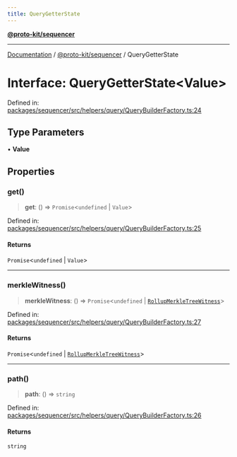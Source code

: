 ```yaml
---
title: QueryGetterState
---
```


[**@proto-kit/sequencer**](../README.md)

***

[Documentation](../../../README.md) / [@proto-kit/sequencer](../README.md) / QueryGetterState

# Interface: QueryGetterState\<Value\>

Defined in: [packages/sequencer/src/helpers/query/QueryBuilderFactory.ts:24](https://github.com/proto-kit/framework/blob/28efa802e3737fc3b77339148b307ef7246f3ef1/packages/sequencer/src/helpers/query/QueryBuilderFactory.ts#L24)

## Type Parameters

• **Value**

## Properties

### get()

> **get**: () => `Promise`\<`undefined` \| `Value`\>

Defined in: [packages/sequencer/src/helpers/query/QueryBuilderFactory.ts:25](https://github.com/proto-kit/framework/blob/28efa802e3737fc3b77339148b307ef7246f3ef1/packages/sequencer/src/helpers/query/QueryBuilderFactory.ts#L25)

#### Returns

`Promise`\<`undefined` \| `Value`\>

***

### merkleWitness()

> **merkleWitness**: () => `Promise`\<`undefined` \| [`RollupMerkleTreeWitness`](../../common/classes/RollupMerkleTreeWitness.md)\>

Defined in: [packages/sequencer/src/helpers/query/QueryBuilderFactory.ts:27](https://github.com/proto-kit/framework/blob/28efa802e3737fc3b77339148b307ef7246f3ef1/packages/sequencer/src/helpers/query/QueryBuilderFactory.ts#L27)

#### Returns

`Promise`\<`undefined` \| [`RollupMerkleTreeWitness`](../../common/classes/RollupMerkleTreeWitness.md)\>

***

### path()

> **path**: () => `string`

Defined in: [packages/sequencer/src/helpers/query/QueryBuilderFactory.ts:26](https://github.com/proto-kit/framework/blob/28efa802e3737fc3b77339148b307ef7246f3ef1/packages/sequencer/src/helpers/query/QueryBuilderFactory.ts#L26)

#### Returns

`string`
